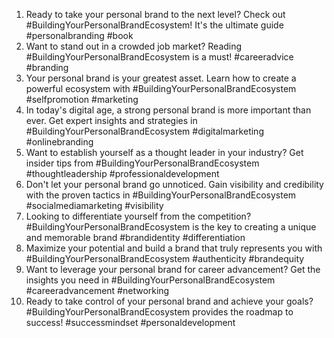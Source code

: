 1. Ready to take your personal brand to the next level? Check out #BuildingYourPersonalBrandEcosystem! It's the ultimate guide #personalbranding #book
2. Want to stand out in a crowded job market? Reading #BuildingYourPersonalBrandEcosystem is a must! #careeradvice #branding
3. Your personal brand is your greatest asset. Learn how to create a powerful ecosystem with #BuildingYourPersonalBrandEcosystem #selfpromotion #marketing
4. In today's digital age, a strong personal brand is more important than ever. Get expert insights and strategies in #BuildingYourPersonalBrandEcosystem #digitalmarketing #onlinebranding
5. Want to establish yourself as a thought leader in your industry? Get insider tips from #BuildingYourPersonalBrandEcosystem #thoughtleadership #professionaldevelopment
6. Don't let your personal brand go unnoticed. Gain visibility and credibility with the proven tactics in #BuildingYourPersonalBrandEcosystem #socialmediamarketing #visibility
7. Looking to differentiate yourself from the competition? #BuildingYourPersonalBrandEcosystem is the key to creating a unique and memorable brand #brandidentity #differentiation
8. Maximize your potential and build a brand that truly represents you with #BuildingYourPersonalBrandEcosystem #authenticity #brandequity
9. Want to leverage your personal brand for career advancement? Get the insights you need in #BuildingYourPersonalBrandEcosystem #careeradvancement #networking
10. Ready to take control of your personal brand and achieve your goals? #BuildingYourPersonalBrandEcosystem provides the roadmap to success! #successmindset #personaldevelopment
